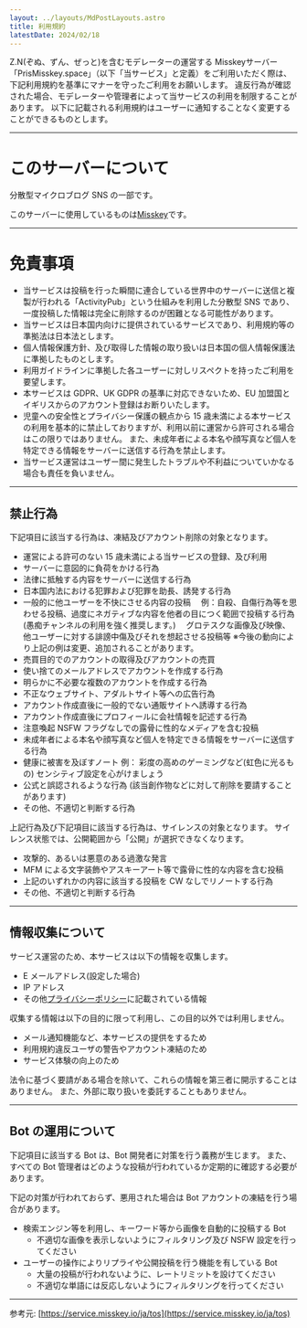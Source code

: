 ```yaml
---
layout: ../layouts/MdPostLayouts.astro
title: 利用規約
latestDate: 2024/02/18
---
```


Z.N(ぞぬ、ずん、ぜっと)を含むモデレーターの運営する Misskeyサーバー「PrisMisskey.space」（以下「当サービス」と定義）をご利用いただく際は、下記利用規約を基準にマナーを守ったご利用をお願いします。
違反行為が確認された場合、モデレーターや管理者によって当サービスの利用を制限することがあります。
以下に記載される利用規約はユーザーに通知することなく変更することができるものとします。

---

# このサーバーについて

分散型マイクロブログ SNS の一部です。

このサーバーに使用しているものは[Misskey](https://misskey-hub.net/)です。

---

# 免責事項

+ 当サービスは投稿を行った瞬間に連合している世界中のサーバーに送信と複製が行われる「ActivityPub」という仕組みを利用した分散型 SNS であり、一度投稿した情報は完全に削除するのが困難となる可能性があります。
+ 当サービスは日本国内向けに提供されているサービスであり、利用規約等の準拠法は日本法とします。
+ 個人情報保護方針、及び取得した情報の取り扱いは日本国の個人情報保護法に準拠したものとします。
+ 利用ガイドラインに準拠した各ユーザーに対しリスペクトを持ったご利用を要望します。
+ 本サービスは GDPR、UK GDPR の基準に対応できないため、EU 加盟国とイギリスからのアカウント登録はお断りいたします。
+ 児童への安全性とプライバシー保護の観点から 15 歳未満による本サービスの利用を基本的に禁止しておりますが、利用以前に運営から許可される場合はこの限りではありません。
  また、未成年者による本名や顔写真など個人を特定できる情報をサーバーに送信する行為を禁止します。
+ 当サービス運営はユーザー間に発生したトラブルや不利益についていかなる場合も責任を負いません。

---

## 禁止行為

下記項目に該当する行為は、凍結及びアカウント削除の対象となります。
- 運営による許可のない 15 歳未満による当サービスの登録、及び利用
- サーバーに意図的に負荷をかける行為
- 法律に抵触する内容をサーバーに送信する行為
- 日本国内法における犯罪および犯罪を助長、誘発する行為
- 一般的に他ユーザーを不快にさせる内容の投稿
  　例：自殺、自傷行為等を思わせる投稿、過度にネガティブな内容を他者の目につく範囲で投稿する行為(愚痴チャンネルの利用を強く推奨します。)
  　グロテスクな画像及び映像、他ユーザーに対する誹謗中傷及びそれを想起させる投稿等
  ※今後の動向により上記の例は変更、追加されることがあります。
- 売買目的でのアカウントの取得及びアカウントの売買
- 使い捨てのメールアドレスでアカウントを作成する行為
- 明らかに不必要な複数のアカウントを作成する行為
- 不正なウェブサイト、アダルトサイト等への広告行為
- アカウント作成直後に一般的でない通販サイトへ誘導する行為
- アカウント作成直後にプロフィールに会社情報を記述する行為
- 注意喚起 NSFW フラグなしでの露骨に性的なメディアを含む投稿
- 未成年者による本名や顔写真など個人を特定できる情報をサーバーに送信する行為
- 健康に被害を及ぼすノート
    例： 彩度の高めのゲーミングなど(虹色に光るもの)
    センシティブ設定を心がけましょう
- 公式と誤認されるような行為  (該当創作物などに対して削除を要請することがあります)
- その他、不適切と判断する行為

上記行為及び下記項目に該当する行為は、サイレンスの対象となります。
サイレンス状態では、公開範囲から「公開」が選択できなくなります。

- 攻撃的、あるいは悪意のある過激な発言
- MFM による文字装飾やアスキーアート等で露骨に性的な内容を含む投稿
- 上記のいずれかの内容に該当する投稿を CW なしでリノートする行為
- その他、不適切と判断する行為

---

## 情報収集について

サービス運営のため、本サービスは以下の情報を収集します。

- E メールアドレス(設定した場合)
- IP アドレス
- その他[プライバシーポリシー](privacy-policy.md)に記載されている情報

収集する情報は以下の目的に限って利用し、この目的以外では利用しません。

- メール通知機能など、本サービスの提供をするため
- 利用規約違反ユーザの警告やアカウント凍結のため
- サービス体験の向上のため

法令に基づく要請がある場合を除いて、これらの情報を第三者に開示することはありません。
また、外部に取り扱いを委託することもありません。

---

## Bot の運用について

下記項目に該当する Bot は、Bot 開発者に対策を行う義務が生じます。
また、すべての Bot 管理者はどのような投稿が行われているか定期的に確認する必要があります。

下記の対策が行われておらず、悪用された場合は Bot アカウントの凍結を行う場合があります。

- 検索エンジン等を利用し、キーワード等から画像を自動的に投稿する Bot
  - 不適切な画像を表示しないようにフィルタリング及び NSFW 設定を行ってください
- ユーザーの操作によりリプライや公開投稿を行う機能を有している Bot
  - 大量の投稿が行われないように、レートリミットを設けてください
  - 不適切な単語には反応しないようにフィルタリングを行ってください

---

参考元: [https://service.misskey.io/ja/tos](https://service.misskey.io/ja/tos)
